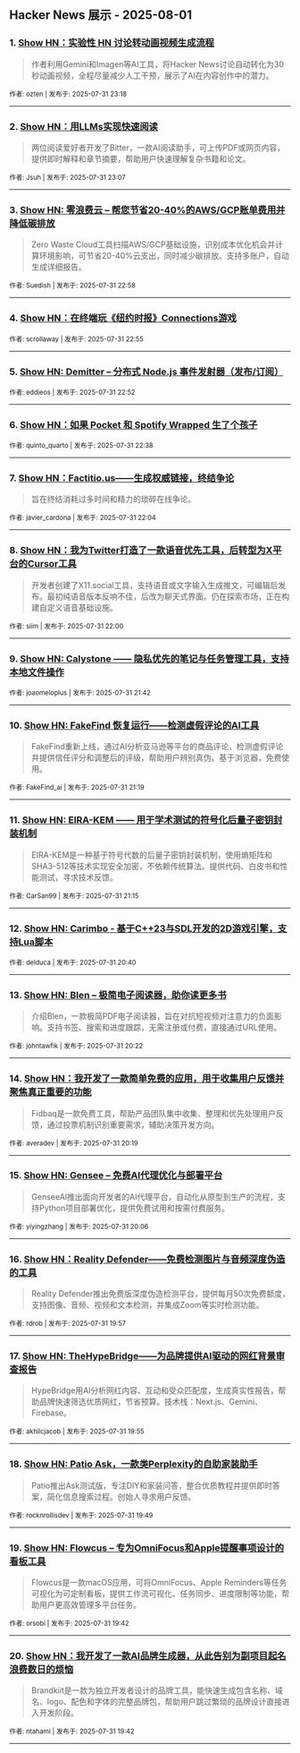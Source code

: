 ## Hacker News 展示 - 2025-08-01


### 1. [Show HN：实验性 HN 讨论转动画视频生成流程](https://news.ycombinator.com/item?id=44751311)
> 作者利用Gemini和Imagen等AI工具，将Hacker News讨论自动转化为30秒动画视频，全程尽量减少人工干预，展示了AI在内容创作中的潜力。

<sub>作者: ozten | 发布于: 2025-07-31 23:18</sub>

---

### 2. [Show HN：用LLMs实现快速阅读](https://news.ycombinator.com/item?id=44751213)
> 两位阅读爱好者开发了Bitter，一款AI阅读助手，可上传PDF或网页内容，提供即时解释和章节摘要，帮助用户快速理解复杂书籍和论文。

<sub>作者: Jsuh | 发布于: 2025-07-31 23:07</sub>

---

### 3. [Show HN: 零浪费云 – 帮您节省20-40%的AWS/GCP账单费用并降低碳排放](https://news.ycombinator.com/item?id=44751152)
> Zero Waste Cloud工具扫描AWS/GCP基础设施，识别成本优化机会并计算环境影响，可节省20-40%云支出，同时减少碳排放。支持多账户，自动生成详细报告。

<sub>作者: Suedish | 发布于: 2025-07-31 22:58</sub>

---

### 4. [Show HN：在终端玩《纽约时报》Connections游戏](https://news.ycombinator.com/item?id=44751125)

<sub>作者: scrollaway | 发布于: 2025-07-31 22:55</sub>

---

### 5. [Show HN: Demitter – 分布式 Node.js 事件发射器（发布/订阅）](https://news.ycombinator.com/item?id=44751106)

<sub>作者: eddieos | 发布于: 2025-07-31 22:52</sub>

---

### 6. [Show HN：如果 Pocket 和 Spotify Wrapped 生了个孩子](https://news.ycombinator.com/item?id=44750965)

<sub>作者: quinto_quarto | 发布于: 2025-07-31 22:38</sub>

---

### 7. [Show HN：Factitio.us——生成权威链接，终结争论](https://news.ycombinator.com/item?id=44750692)
> 旨在终结消耗过多时间和精力的琐碎在线争论。

<sub>作者: javier_cardona | 发布于: 2025-07-31 22:04</sub>

---

### 8. [Show HN：我为Twitter打造了一款语音优先工具，后转型为X平台的Cursor工具](https://news.ycombinator.com/item?id=44750663)
> 开发者创建了X11.social工具，支持语音或文字输入生成推文，可编辑后发布。最初纯语音版本反响不佳，后改为聊天式界面。仍在探索市场，正在构建自定义语音基础设施。

<sub>作者: siim | 发布于: 2025-07-31 22:00</sub>

---

### 9. [Show HN: Calystone —— 隐私优先的笔记与任务管理工具，支持本地文件操作](https://news.ycombinator.com/item?id=44750520)

<sub>作者: joaomeloplus | 发布于: 2025-07-31 21:42</sub>

---

### 10. [Show HN: FakeFind 恢复运行——检测虚假评论的AI工具](https://news.ycombinator.com/item?id=44750314)
> FakeFind重新上线，通过AI分析亚马逊等平台的商品评论，检测虚假评论并提供信任评分和调整后的评级，帮助用户辨别真伪。基于浏览器，免费使用。

<sub>作者: FakeFind_ai | 发布于: 2025-07-31 21:19</sub>

---

### 11. [Show HN: EIRA-KEM —— 用于学术测试的符号化后量子密钥封装机制](https://news.ycombinator.com/item?id=44750263)
> EIRA-KEM是一种基于符号代数的后量子密钥封装机制，使用熵矩阵和SHA3-512等技术实现安全加密，不依赖传统算法。提供代码、白皮书和性能测试，寻求技术反馈。

<sub>作者: CarSan99 | 发布于: 2025-07-31 21:15</sub>

---

### 12. [Show HN: Carimbo - 基于C++23与SDL开发的2D游戏引擎，支持Lua脚本](https://news.ycombinator.com/item?id=44749863)

<sub>作者: delduca | 发布于: 2025-07-31 20:40</sub>

---

### 13. [Show HN: Blen – 极简电子阅读器，助你读更多书](https://news.ycombinator.com/item?id=44749716)
> 介绍Blen，一款极简PDF电子阅读器，旨在对抗短视频对注意力的负面影响。支持书签、搜索和进度跟踪，无需注册或付费，直接通过URL使用。

<sub>作者: johntawfik | 发布于: 2025-07-31 20:22</sub>

---

### 14. [Show HN：我开发了一款简单免费的应用，用于收集用户反馈并聚焦真正重要的功能](https://news.ycombinator.com/item?id=44749688)
> Fidbaq是一款免费工具，帮助产品团队集中收集、整理和优先处理用户反馈，通过投票机制识别重要需求，辅助决策开发方向。

<sub>作者: averadev | 发布于: 2025-07-31 20:19</sub>

---

### 15. [Show HN: Gensee – 免费AI代理优化与部署平台](https://news.ycombinator.com/item?id=44749564)
> GenseeAI推出面向开发者的AI代理平台，自动化从原型到生产的流程，支持Python项目部署优化，提供免费试用和按需付费服务。

<sub>作者: yiyingzhang | 发布于: 2025-07-31 20:06</sub>

---

### 16. [Show HN：Reality Defender——免费检测图片与音频深度伪造的工具](https://news.ycombinator.com/item?id=44749466)
> Reality Defender推出免费版深度伪造检测平台，提供每月50次免费额度，支持图像、音频、视频和文本检测，并集成Zoom等实时检测功能。

<sub>作者: rdrob | 发布于: 2025-07-31 19:57</sub>

---

### 17. [Show HN: TheHypeBridge——为品牌提供AI驱动的网红背景审查报告](https://news.ycombinator.com/item?id=44749443)
> HypeBridge用AI分析网红内容、互动和受众匹配度，生成真实性报告，帮助品牌快速筛选优质网红，节省预算。技术栈：Next.js、Gemini、Firebase。

<sub>作者: akhilcjacob | 发布于: 2025-07-31 19:55</sub>

---

### 18. [Show HN: Patio Ask，一款类Perplexity的自助家装助手](https://news.ycombinator.com/item?id=44749385)
> Patio推出Ask测试版，专注DIY和家装问答，整合优质教程并提供即时答案，简化信息搜索过程。创始人寻求用户反馈。

<sub>作者: rocknrollisdev | 发布于: 2025-07-31 19:49</sub>

---

### 19. [Show HN: Flowcus – 专为OmniFocus和Apple提醒事项设计的看板工具](https://news.ycombinator.com/item?id=44749319)
> Flowcus是一款macOS应用，可将OmniFocus、Apple Reminders等任务可视化为可定制看板，提供工作流可视化、任务同步、进度限制等功能，帮助用户更高效管理多平台任务。

<sub>作者: orsobi | 发布于: 2025-07-31 19:42</sub>

---

### 20. [Show HN：我开发了一款AI品牌生成器，从此告别为副项目起名浪费数日的烦恼](https://news.ycombinator.com/item?id=44749318)
> Brandkiit是一款为独立开发者设计的品牌工具，能快速生成包含名称、域名、logo、配色和字体的完整品牌包，帮助用户跳过繁琐的品牌设计直接进入开发阶段。

<sub>作者: ntahami | 发布于: 2025-07-31 19:42</sub>

---
